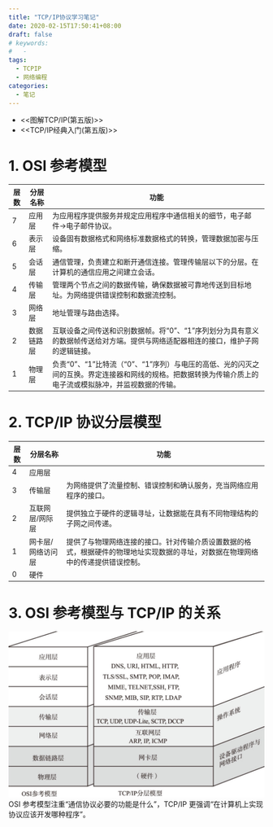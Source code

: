```yaml
---
title: "TCP/IP协议学习笔记"
date: 2020-02-15T17:50:41+08:00
draft: false
# keywords:
#   -
tags: 
  - TCPIP
  - 网络编程
categories:
  - 笔记
---
```

- <<图解TCP/IP(第五版)>>
- <<TCP/IP经典入门(第五版)>>

# 1. OSI 参考模型
层数|分层名称|功能
-|-|-
7|应用层|为应用程序提供服务并规定应用程序中通信相关的细节，电子邮件->电子邮件协议。
6|表示层|设备固有数据格式和网络标准数据格式的转换，管理数据加密与压缩。
5|会话层|通信管理，负责建立和断开通信连接。管理传输层以下的分层。在计算机的通信应用之间建立会话。
4|传输层|管理两个节点之间的数据传输，确保数据被可靠地传送到目标地址。为网络提供错误控制和数据流控制。 
3|网络层|地址管理与路由选择。
2|数据链路层|互联设备之间传送和识别数据帧。将“0”、“1”序列划分为具有意义的数据帧传送给对方端。提供与网络适配器相连的接口，维护子网的逻辑链接。
1|物理层|负责“0”、“1”比特流（“0”、“1”序列）与电压的高低、光的闪灭之间的互换。界定连接器和网线的规格。把数据转换为传输介质上的电子流或模拟脉冲，并监视数据的传输。

# 2. TCP/IP 协议分层模型
层数|分层名称|功能
-|-|-
4|应用层|
3|传输层|为网络提供了流量控制、错误控制和确认服务，充当网络应用程序的接口。
2|互联网层/网际层|提供独立于硬件的逻辑寻址，让数据能在具有不同物理结构的子网之间传递。
1|网卡层/网络访问层|提供了与物理网络连接的接口。针对传输介质设置数据的格式，根据硬件的物理地址实现数据的寻址，对数据在物理网络中的传递提供错误控制。
0|硬件|

# 3. OSI 参考模型与 TCP/IP 的关系
![](./OSI参考模型与TCPIP.png)
OSI 参考模型注重“通信协议必要的功能是什么”，TCP/IP 更强调“在计算机上实现协议应该开发哪种程序”。